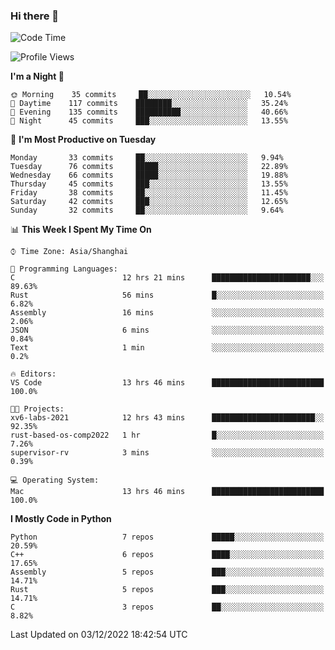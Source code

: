 ### Hi there 👋

<!--
**KarmaD7/KarmaD7** is a ✨ _special_ ✨ repository because its `README.md` (this file) appears on your GitHub profile.

Here are some ideas to get you started:

- 🔭 I’m currently working on ...
- 🌱 I’m currently learning ...
- 👯 I’m looking to collaborate on ...
- 🤔 I’m looking for help with ...
- 💬 Ask me about ...
- 📫 How to reach me: ...
- 😄 Pronouns: ...
- ⚡ Fun fact: ...
-->

<!--START_SECTION:waka-->
![Code Time](http://img.shields.io/badge/Code%20Time-142%20hrs%2015%20mins-blue)

![Profile Views](http://img.shields.io/badge/Profile%20Views-0-blue)

**I'm a Night 🦉** 

```text
🌞 Morning    35 commits     ██░░░░░░░░░░░░░░░░░░░░░░░   10.54% 
🌆 Daytime    117 commits    ████████░░░░░░░░░░░░░░░░░   35.24% 
🌃 Evening    135 commits    ██████████░░░░░░░░░░░░░░░   40.66% 
🌙 Night      45 commits     ███░░░░░░░░░░░░░░░░░░░░░░   13.55%

```
📅 **I'm Most Productive on Tuesday** 

```text
Monday       33 commits     ██░░░░░░░░░░░░░░░░░░░░░░░   9.94% 
Tuesday      76 commits     █████░░░░░░░░░░░░░░░░░░░░   22.89% 
Wednesday    66 commits     █████░░░░░░░░░░░░░░░░░░░░   19.88% 
Thursday     45 commits     ███░░░░░░░░░░░░░░░░░░░░░░   13.55% 
Friday       38 commits     ██░░░░░░░░░░░░░░░░░░░░░░░   11.45% 
Saturday     42 commits     ███░░░░░░░░░░░░░░░░░░░░░░   12.65% 
Sunday       32 commits     ██░░░░░░░░░░░░░░░░░░░░░░░   9.64%

```


📊 **This Week I Spent My Time On** 

```text
⌚︎ Time Zone: Asia/Shanghai

💬 Programming Languages: 
C                        12 hrs 21 mins      ██████████████████████░░░   89.63% 
Rust                     56 mins             █░░░░░░░░░░░░░░░░░░░░░░░░   6.82% 
Assembly                 16 mins             ░░░░░░░░░░░░░░░░░░░░░░░░░   2.06% 
JSON                     6 mins              ░░░░░░░░░░░░░░░░░░░░░░░░░   0.84% 
Text                     1 min               ░░░░░░░░░░░░░░░░░░░░░░░░░   0.2%

🔥 Editors: 
VS Code                  13 hrs 46 mins      █████████████████████████   100.0%

🐱‍💻 Projects: 
xv6-labs-2021            12 hrs 43 mins      ███████████████████████░░   92.35% 
rust-based-os-comp2022   1 hr                █░░░░░░░░░░░░░░░░░░░░░░░░   7.26% 
supervisor-rv            3 mins              ░░░░░░░░░░░░░░░░░░░░░░░░░   0.39%

💻 Operating System: 
Mac                      13 hrs 46 mins      █████████████████████████   100.0%

```

**I Mostly Code in Python** 

```text
Python                   7 repos             █████░░░░░░░░░░░░░░░░░░░░   20.59% 
C++                      6 repos             ████░░░░░░░░░░░░░░░░░░░░░   17.65% 
Assembly                 5 repos             ███░░░░░░░░░░░░░░░░░░░░░░   14.71% 
Rust                     5 repos             ███░░░░░░░░░░░░░░░░░░░░░░   14.71% 
C                        3 repos             ██░░░░░░░░░░░░░░░░░░░░░░░   8.82%

```



 Last Updated on 03/12/2022 18:42:54 UTC
<!--END_SECTION:waka-->
